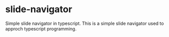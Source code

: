 # slide-navigator
Simple slide navigator in typescript.
This is a simple slide navigator used to approch typescript programming.
